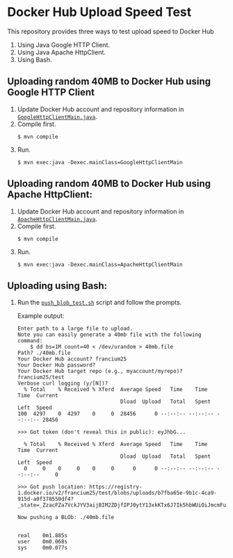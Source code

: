 # Docker Hub Upload Speed Test

This repository provides three ways to test upload speed to Docker Hub
   1. Using Java Google HTTP Client.
   2. Using Java Apache HttpClient.
   3. Using Bash.

## Uploading random 40MB to Docker Hub using Google HTTP Client

   1. Update Docker Hub account and repository information in [`GoogleHttpClientMain.java`](src/main/java/GoogleHttpClientMain.java).
   2. Compile first.
      ```
      $ mvn compile
   3. Run.
      ```
      $ mvn exec:java -Dexec.mainClass=GoogleHttpClientMain
      ```

## Uploading random 40MB to Docker Hub using Apache HttpClient:

   1. Update Docker Hub account and repository information in [`ApacheHttpClientMain.java`](src/main/java/ApacheHttpClientMain.java).
   2. Compile first.
      ```
      $ mvn compile
   3. Run.
      ```
      $ mvn exec:java -Dexec.mainClass=ApacheHttpClientMain
      ```

## Uploading using Bash:

   1. Run the [`push_blob_test.sh`](push_blob_test.sh) script and follow the prompts.
   
      Example output:
      ```
      Enter path to a large file to upload.
      Note you can easily generate a 40mb file with the following command:
          $ dd bs=1M count=40 < /dev/urandom > 40mb.file
      Path? ./40mb.file
      Your Docker Hub account? francium25
      Your Docker Hub password?
      Your Docker Hub target repo (e.g., myaccount/myrepo)? francium25/test
      Verbose curl logging (y/[N])?
        % Total    % Received % Xferd  Average Speed   Time    Time     Time  Current
                                       Dload  Upload   Total   Spent    Left  Speed
      100  4297    0  4297    0     0  28456      0 --:--:-- --:--:-- --:--:-- 28456
 
      >>> Got token (don't reveal this in public): eyJhbG...
 
        % Total    % Received % Xferd  Average Speed   Time    Time     Time  Current
                                       Dload  Upload   Total   Spent    Left  Speed
        0     0    0     0    0     0      0      0 --:--:-- --:--:-- --:--:--     0
 
      >>> Got push location: https://registry-1.docker.io/v2/francium25/test/blobs/uploads/b7fba65e-9b1c-4ca9-915d-a0f378550df4?_state=_ZzacFZa7VckJYV3aijBIM2ZDjfIPJ0ytY13xkKTx6J7Ik5hbWUiOiJmcmFuY2l1bTI1L3Rlc3QiLCJVVUlEIjoiYjdmYmE2NWUtOWIxYy00Y2E5LTkxNWQtYTBmMzc4NTUwZGY0IiwiT2Zmc2V0IjowLCJTdGFydGVkQXQiOiIyMDIwLTAyLTA0VDE2OjU2OjM3LjYzODY5MTQyWiJ9
 
      Now pushing a BLOb: ./40mb.file
 
 
      real    0m1.885s
      user    0m0.068s
      sys     0m0.077s
      ```
